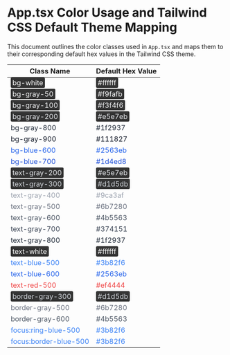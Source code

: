 # App.tsx Color Usage and Tailwind CSS Default Theme Mapping

This document outlines the color classes used in `App.tsx` and maps them to their corresponding default hex values in the Tailwind CSS theme.

| Class Name | Default Hex Value |
|---|---|
| <span style="color: #ffffff; background-color: #333; padding: 2px 4px; border-radius: 3px;">bg-white</span> | <span style="color: #ffffff; background-color: #333; padding: 2px 4px; border-radius: 3px;">#ffffff</span> |
| <span style="color: #f9fafb; background-color: #333; padding: 2px 4px; border-radius: 3px;">bg-gray-50</span> | <span style="color: #f9fafb; background-color: #333; padding: 2px 4px; border-radius: 3px;">#f9fafb</span> |
| <span style="color: #f3f4f6; background-color: #333; padding: 2px 4px; border-radius: 3px;">bg-gray-100</span> | <span style="color: #f3f4f6; background-color: #333; padding: 2px 4px; border-radius: 3px;">#f3f4f6</span> |
| <span style="color: #e5e7eb; background-color: #333; padding: 2px 4px; border-radius: 3px;">bg-gray-200</span> | <span style="color: #e5e7eb; background-color: #333; padding: 2px 4px; border-radius: 3px;">#e5e7eb</span> |
| <span style="color: #1f2937;">bg-gray-800</span> | <span style="color: #1f2937;">#1f2937</span> |
| <span style="color: #111827;">bg-gray-900</span> | <span style="color: #111827;">#111827</span> |
| <span style="color: #2563eb;">bg-blue-600</span> | <span style="color: #2563eb;">#2563eb</span> |
| <span style="color: #1d4ed8;">bg-blue-700</span> | <span style="color: #1d4ed8;">#1d4ed8</span> |
| <span style="color: #e5e7eb; background-color: #333; padding: 2px 4px; border-radius: 3px;">text-gray-200</span> | <span style="color: #e5e7eb; background-color: #333; padding: 2px 4px; border-radius: 3px;">#e5e7eb</span> |
| <span style="color: #d1d5db; background-color: #333; padding: 2px 4px; border-radius: 3px;">text-gray-300</span> | <span style="color: #d1d5db; background-color: #333; padding: 2px 4px; border-radius: 3px;">#d1d5db</span> |
| <span style="color: #9ca3af;">text-gray-400</span> | <span style="color: #9ca3af;">#9ca3af</span> |
| <span style="color: #6b7280;">text-gray-500</span> | <span style="color: #6b7280;">#6b7280</span> |
| <span style="color: #4b5563;">text-gray-600</span> | <span style="color: #4b5563;">#4b5563</span> |
| <span style="color: #374151;">text-gray-700</span> | <span style="color: #374151;">#374151</span> |
| <span style="color: #1f2937;">text-gray-800</span> | <span style="color: #1f2937;">#1f2937</span> |
| <span style="color: #ffffff; background-color: #333; padding: 2px 4px; border-radius: 3px;">text-white</span> | <span style="color: #ffffff; background-color: #333; padding: 2px 4px; border-radius: 3px;">#ffffff</span> |
| <span style="color: #3b82f6;">text-blue-500</span> | <span style="color: #3b82f6;">#3b82f6</span> |
| <span style="color: #2563eb;">text-blue-600</span> | <span style="color: #2563eb;">#2563eb</span> |
| <span style="color: #ef4444;">text-red-500</span> | <span style="color: #ef4444;">#ef4444</span> |
| <span style="color: #d1d5db; background-color: #333; padding: 2px 4px; border-radius: 3px;">border-gray-300</span> | <span style="color: #d1d5db; background-color: #333; padding: 2px 4px; border-radius: 3px;">#d1d5db</span> |
| <span style="color: #6b7280;">border-gray-500</span> | <span style="color: #6b7280;">#6b7280</span> |
| <span style="color: #4b5563;">border-gray-600</span> | <span style="color: #4b5563;">#4b5563</span> |
| <span style="color: #3b82f6;">focus:ring-blue-500</span> | <span style="color: #3b82f6;">#3b82f6</span> |
| <span style="color: #3b82f6;">focus:border-blue-500</span> | <span style="color: #3b82f6;">#3b82f6</span> |
